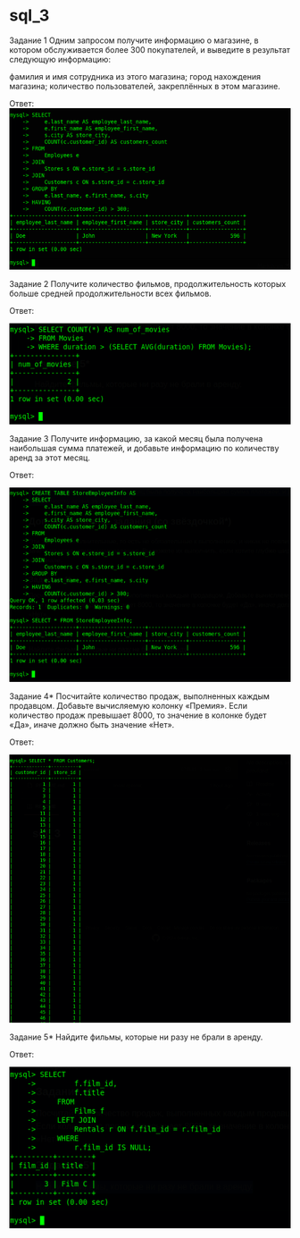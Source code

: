 # sql_3

Задание 1
Одним запросом получите информацию о магазине, в котором обслуживается более 300 покупателей, и выведите в результат следующую информацию:

фамилия и имя сотрудника из этого магазина;
город нахождения магазина;
количество пользователей, закреплённых в этом магазине.

Ответ:
![1](https://github.com/Evgenii199130/sql_3/blob/main/scrin/sql_3.1.png)

Задание 2
Получите количество фильмов, продолжительность которых больше средней продолжительности всех фильмов.

Ответ:

![1](https://github.com/Evgenii199130/sql_3/blob/main/scrin/sql_3.2.png)

Задание 3
Получите информацию, за какой месяц была получена наибольшая сумма платежей, и добавьте информацию по количеству аренд за этот месяц.

Ответ:

![1](https://github.com/Evgenii199130/sql_3/blob/main/scrin/sql_3.3.png)

Задание 4*
Посчитайте количество продаж, выполненных каждым продавцом. Добавьте вычисляемую колонку «Премия». Если количество продаж превышает 8000, то значение в колонке будет «Да», иначе должно быть значение «Нет».

Ответ:

![1](https://github.com/Evgenii199130/sql_3/blob/main/scrin/sql_3.4.png)

Задание 5*
Найдите фильмы, которые ни разу не брали в аренду.

Ответ:

![1](https://github.com/Evgenii199130/sql_3/blob/main/scrin/sql_3.5.png)
